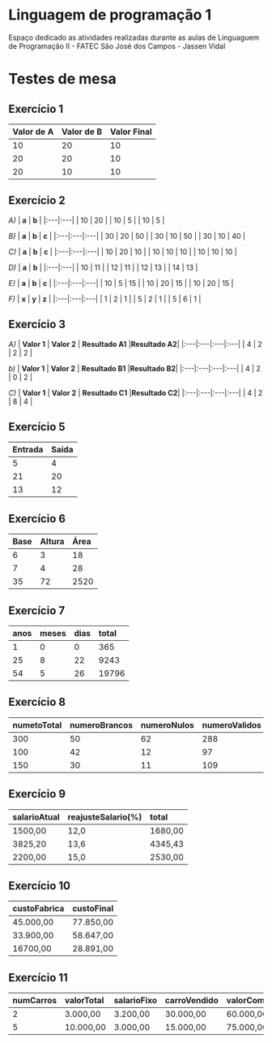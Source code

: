 # Linguagem de programação 1
Espaço dedicado as atividades realizadas durante as aulas de Linguaguem de Programação II - FATEC São José dos Campos - Jassen Vidal


# Testes de mesa

## Exercício 1

| **Valor de A** |  **Valor de B**  | **Valor Final** |
|:---|:---|:---|
| 10 | 20 | 10 |
| 20 | 20 | 10 |
| 20 | 10 | 10 |


## Exercício 2

_A)_
| **a** | **b** |
|:---|:---|
| 10 | 20 |
| 10 | 5 |
| 10 | 5 |

_B)_
| **a** | **b** | **c** |
|:---|:---|:---|
| 30 | 20 | 50 |
| 30 | 10 | 50 |
| 30 | 10 | 40 |

_C)_
| **a** | **b** | **c** |
|:---|:---|:---|
| 10 | 20 | 10 |
| 10 | 10 | 10 |
| 10 | 10 | 10 |

_D)_
| **a** | **b** |
|:---|:---|
| 10 | 11 |
| 12 | 11 |
| 12 | 13 |
| 14 | 13 |

_E)_
| **a** | **b** | **c** |
|:---|:---|:---|
| 10 | 5 |  15 |
| 10 | 20 | 15 |
| 10 | 20 | 15 |

_F)_
| **x** | **y** | **z** |
|:---|:---|:---|
| 1  | 2 |  1 |
| 5  | 2 |  1 |
| 5  | 6 |  1 |


## Exercício 3

_A)_
| **Valor 1** | **Valor 2** | **Resultado A1** |**Resultado A2**|
|:---|:---|:---|:---|
| 4 | 2 | 2 | 2 |


_b)_
| **Valor 1** | **Valor 2** | **Resultado B1** |**Resultado B2**|
|:---|:---|:---|:---|
| 4 | 2 | 0 | 2 |

_C)_
| **Valor 1** | **Valor 2** | **Resultado C1** |**Resultado C2**|
|:---|:---|:---|:---|
| 4 | 2 | 8 | 4 |


## Exercício 5

| **Entrada** | **Saída** |
|:---|:---|
| 5 | 4 |
| 21 | 20 |
| 13 | 12 |

## Exercício 6

| **Base** |  **Altura**  | **Área** |
|:---|:---|:---|
| 6 | 3 | 18 |
| 7 | 4 | 28 |
| 35 | 72 | 2520 |

## Exercício 7

| **anos** |  **meses**  | **dias** | **total**|
|:---|:---|:---|:---|
| 1 | 0 | 0 | 365 |
| 25 | 8 | 22 | 9243 |
| 54 | 5 | 26 | 19796 |

## Exercício 8

| **numetoTotal** | **numeroBrancos** | **numeroNulos** | **numeroValidos**|  **parcialBrancos**  | **parcialNulos** | **parcialValidos**|
|:---|:---|:---|:---|:---|:---|:---|
| 300 | 50 | 62 | 288 | 16.66 | 20.66 | 96.00 |
| 100 | 42 | 12 | 97 | 42.00 |  12.00 | 97.00 |
| 150 | 30 |  11 | 109 | 20 |  7.33 | 72.66 |

## Exercício 9

| **salarioAtual** | **reajusteSalario(%)** | **total** |
|:---|:---|:---|
| 1500,00 | 12,0 | 1680,00 |
| 3825,20 | 13,6 | 4345,43 |
| 2200,00 | 15,0 | 2530,00 |


## Exercício 10

| **custoFabrica** |  **custoFinal**  |
|:---|:---|
| 45.000,00  | 77.850,00 |
| 33.900,00  | 58.647,00 |
| 16700,00   | 28.891,00 |


## Exercício 11

| **numCarros** | **valorTotal** | **salarioFixo** | **carroVendido**|  **valorComissao**  | **comissaoPercentual** | **salarioFinal**|
|:---|:---|:---|:---|:---|:---|:---|
| 2 | 3.000,00 |  3.200,00 | 30.000,00 | 60.000,00 | 150,00 | 63.350,00 |
| 5 | 10.000,00 | 3.000,00 | 15.000,00 | 75.000,00 | 500,00 | 78.500,00 |

